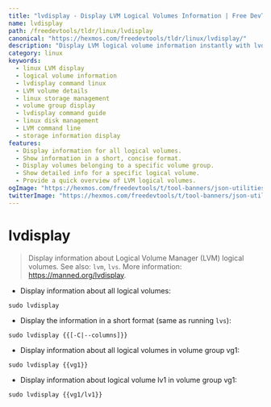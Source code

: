 ```yaml
---
title: "lvdisplay - Display LVM Logical Volumes Information | Free DevTools"
name: lvdisplay
path: /freedevtools/tldr/linux/lvdisplay
canonical: "https://hexmos.com/freedevtools/tldr/linux/lvdisplay/"
description: "Display LVM logical volume information instantly with lvdisplay. View details of logical volumes and volume groups using command line tools. Free online tool, no registration required."
category: linux
keywords:
  - linux LVM display
  - logical volume information
  - lvdisplay command linux
  - LVM volume details
  - linux storage management
  - volume group display
  - lvdisplay command guide
  - linux disk management
  - LVM command line
  - storage information display
features:
  - Display information for all logical volumes.
  - Show information in a short, concise format.
  - Display volumes belonging to a specific volume group.
  - Show detailed info for a specific logical volume.
  - Provide a quick overview of LVM logical volumes.
ogImage: "https://hexmos.com/freedevtools/t/tool-banners/json-utilities-banner.png"
twitterImage: "https://hexmos.com/freedevtools/t/tool-banners/json-utilities-banner.png"
---
```


# lvdisplay

> Display information about Logical Volume Manager (LVM) logical volumes.
> See also: `lvm`, `lvs`.
> More information: <https://manned.org/lvdisplay>.

- Display information about all logical volumes:

`sudo lvdisplay`

- Display the information in a short format (same as running `lvs`):

`sudo lvdisplay {{[-C|--columns]}}`

- Display information about all logical volumes in volume group vg1:

`sudo lvdisplay {{vg1}}`

- Display information about logical volume lv1 in volume group vg1:

`sudo lvdisplay {{vg1/lv1}}`
